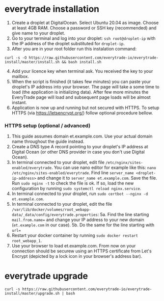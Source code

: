 # everytrade installation

1. Create a droplet at DigitalOcean. Select Ubuntu 20.04 as image. Choose at least 4GB RAM. Choose a password or SSH key (recommended) and give name to your droplet.
2. Go to your terminal and log into your droplet: `ssh root@droplet-ip` with the IP address of the droplet substituted for `droplet-ip`.
3. After you are in your root folder run this instalation command:

```shell
curl -s -O https://raw.githubusercontent.com/everytrade-io/everytrade-install/master/install.sh && bash install.sh
```
4. Add your licence key when terminal ask. You received the key to your mailbox. 
5. When the script is finished (it takes few minutes) you can paste your droplet's IP address into your browser. The page will take a some time to load (the application is initializing data). After few more minutes the EveryTrade page will load and subsequent page loads will be almost instant.
6. Application is now up and running but not secured with HTTPS. To setup HTTPS (via https://letsencrypt.org/) follow optional procedure bellow.

### HTTPS setup (optional / advanced)

1. This guide assumes domain et.example.com. Use your actual domain name throughout the guide instead.
2. Create a DNS type A record pointing to your droplet's IP address at Digital Ocean (or other DNS provider in case you don't use Digital Ocean).
3. In terminal connected to your droplet, edit file `/etc/nginx/sites-enabled/everytrade`. You can use nano editor for example like this: `nano /etc/nginx/sites-enabled/everytrade`. Find line `server_name <droplet-ip-address>` and change it to `server_name et.example.com`. Save the file. Run `sudo nginx -t` to check the file is ok. If so, load the new configuration by running `sudo systemctl reload nginx.service`.
4. In terminal connected to your droplet, run `sudo certbot --nginx -d et.example.com`.
5. In terminal connected to your droplet, edit the file `/var/lib/docker/volumes/root_webapp-data/_data/config/everytrade.properties`:
  5a. Find the line starting `mail.from.name=` and change your IP address to your new domain (`et.example.com` in our case).
  5b. Do the same for the line starting with `url=`
6. Restart your docker container by running `sudo docker restart root_webapp_1`.
7. Use your browser to load et.example.com. From now on your connection should be securew using an HTTPS certificate from Let's Encrypt (depicted by a lock icon in your browser's address bar).

# everytrade upgrade

```shell
curl -s https://raw.githubusercontent.com/everytrade-io/everytrade-install/master/upgrade.sh | bash
```
